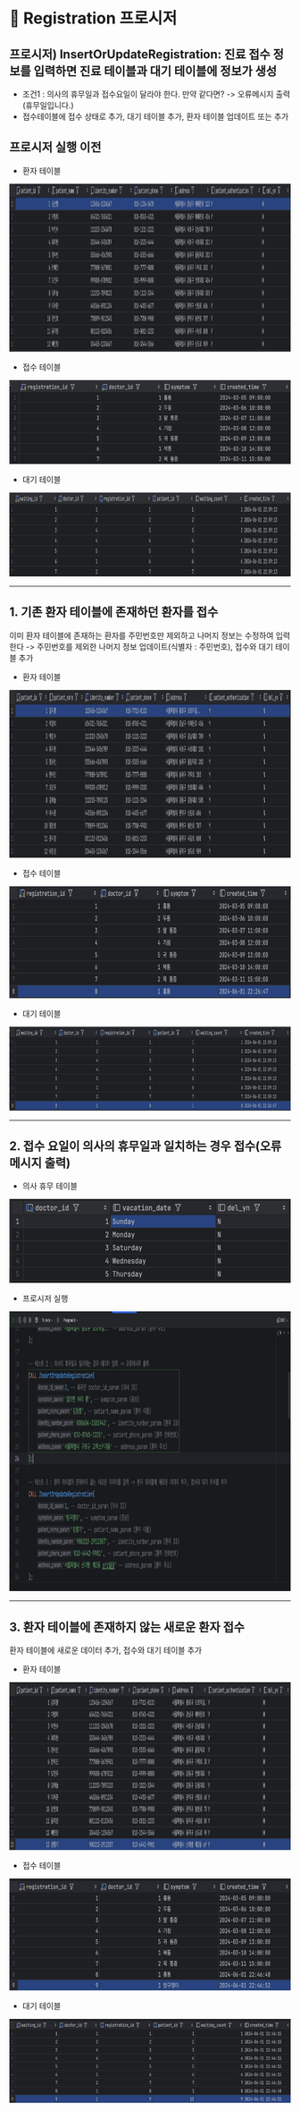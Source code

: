 # 📌 Registration 프로시저
## 프로시저) InsertOrUpdateRegistration: 진료 접수 정보를 입력하면 진료 테이블과 대기 테이블에 정보가 생성
- 조건1 : 의사의 휴무일과 접수요일이 달라야 한다. 만약 같다면? -> 오류메시지 출력 (휴무일입니다.)
- 접수테이블에 접수 상태로 추가, 대기 테이블 추가, 환자 테이블 업데이트 또는 추가

## 프로시저 실행 이전
- 환자 테이블
<img src=".././img/testcase/InsertOrUpdateRegistration/1_before_patients.png" alt="환자테이블" width="1000" height="300"/>

- 접수 테이블
<img src=".././img/testcase/InsertOrUpdateRegistration/1_before_registrations.png" alt="접수테이블" width="1000" height="150"/>

- 대기 테이블
<img src=".././img/testcase/InsertOrUpdateRegistration/1_before_waiting.png" alt="대기테이블" width="1000" height="150"/>

---

## 1. 기존 환자 테이블에 존재하던 환자를 접수 
이미 환자 테이블에 존재하는 환자를 주민번호만 제외하고 나머지 정보는 수정하여 입력한다 -> 주민번호를 제외한 나머지 정보 업데이트(식별자 : 주민번호), 접수와 대기 테이블 추가
 - 환자 테이블
<img src=".././img/testcase/InsertOrUpdateRegistration/1_after_patients.png" alt="환자테이블" width="1000" height="300"/>

- 접수 테이블
<img src=".././img/testcase/InsertOrUpdateRegistration/1_after_registrations.png" alt="접수테이블" width="1000" height="200"/>

- 대기 테이블
<img src=".././img/testcase/InsertOrUpdateRegistration/1_after_waiting.png" alt="대기테이블" width="1000" height="150"/>

---

## 2. 접수 요일이 의사의 휴무일과 일치하는 경우 접수(오류메시지 출력)

- 의사 휴무 테이블
<img src=".././img/testcase/InsertOrUpdateRegistration/2_doctor_schedule.png" alt="의사휴무테이블" width="1000" height="150"/>

- 프로시저 실행
<img src=".././img/testcase/InsertOrUpdateRegistration/Registration.gif" alt="프로시저 실행" width="1000" height="500"/>

---

## 3. 환자 테이블에 존재하지 않는 새로운 환자 접수 
환자 테이블에 새로운 데이터 추가, 접수와 대기 테이블 추가
 - 환자 테이블
<img src=".././img/testcase/InsertOrUpdateRegistration/3_after_patients.png" alt="환자테이블" width="1000" height="300"/>

- 접수 테이블
<img src=".././img/testcase/InsertOrUpdateRegistration/3_after_registrations.png" alt="접수테이블" width="1000" height="200"/>

- 대기 테이블
<img src=".././img/testcase/InsertOrUpdateRegistration/3_after_waiting.png" alt="대기테이블" width="1000" height="150"/>